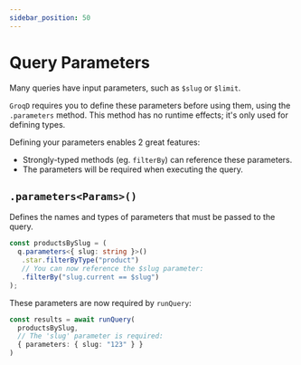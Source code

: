 ```yaml
---
sidebar_position: 50
---
```


# Query Parameters

Many queries have input parameters, such as `$slug` or `$limit`.

`GroqD` requires you to define these parameters before using them, using the `.parameters` method. This method has no runtime effects; it's only used for defining types.

Defining your parameters enables 2 great features:

- Strongly-typed methods (eg. `filterBy`) can reference these parameters.
- The parameters will be required when executing the query.

## `.parameters<Params>()`

Defines the names and types of parameters that must be passed to the query.

```ts
const productsBySlug = (
  q.parameters<{ slug: string }>()
   .star.filterByType("product")
   // You can now reference the $slug parameter:
   .filterBy("slug.current == $slug")
);
```

These parameters are now required by `runQuery`:

```ts
const results = await runQuery(
  productsBySlug,
  // The 'slug' parameter is required:
  { parameters: { slug: "123" } }
)
```

